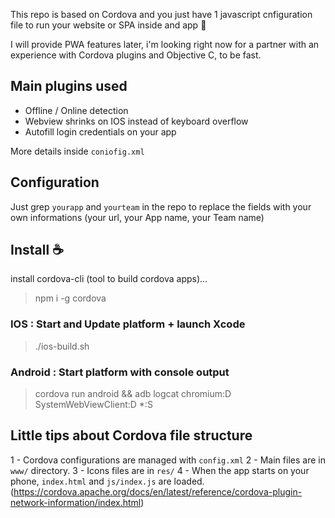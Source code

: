 This repo is based on Cordova and you just have 1 javascript cnfiguration file
to run your website or SPA inside and app :tada: 

I will provide PWA features later, i'm looking right now for a partner 
with an experience with Cordova plugins and Objective C, to be fast.

## Main plugins used

- Offline / Online detection
- Webview shrinks on IOS instead of keyboard overflow
- Autofill login credentials on your app 

More details inside `coniofig.xml`

## Configuration

Just grep `yourapp` and `yourteam` in the repo to replace the fields with 
your own informations (your url, your App name, your Team name)

## Install :coffee:

install cordova-cli (tool to build cordova apps)...
> npm i -g cordova

### IOS : Start and Update platform + launch Xcode
> ./ios-build.sh

### Android : Start platform with console output
> cordova run android && adb logcat chromium:D SystemWebViewClient:D *:S


## Little tips about Cordova file structure

1 - Cordova configurations are managed with `config.xml`
2 - Main files are in `www/` directory. 
3 - Icons files are in `res/` 
4 - When the app starts on your phone, `index.html` and `js/index.js` are loaded.
(https://cordova.apache.org/docs/en/latest/reference/cordova-plugin-network-information/index.html)
